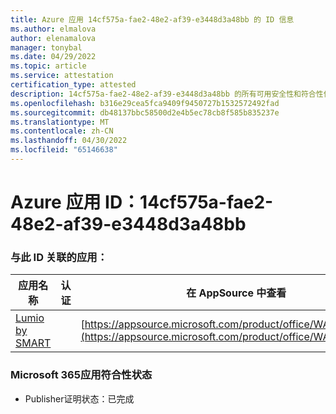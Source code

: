 ```yaml
---
title: Azure 应用 14cf575a-fae2-48e2-af39-e3448d3a48bb 的 ID 信息
ms.author: elmalova
author: elenamalova
manager: tonybal
ms.date: 04/29/2022
ms.topic: article
ms.service: attestation
certification_type: attested
description: 14cf575a-fae2-48e2-af39-e3448d3a48bb 的所有可用安全性和符合性信息。
ms.openlocfilehash: b316e29cea5fca9409f9450727b1532572492fad
ms.sourcegitcommit: db48137bbc58500d2e4b5ec78cb8f585b835237e
ms.translationtype: MT
ms.contentlocale: zh-CN
ms.lasthandoff: 04/30/2022
ms.locfileid: "65146638"
---
```

# <a name="azure-app-id-14cf575a-fae2-48e2-af39-e3448d3a48bb"></a>Azure 应用 ID：14cf575a-fae2-48e2-af39-e3448d3a48bb


### <a name="apps-associated-with-this-id"></a>与此 ID 关联的应用：
| **应用名称** | **认证** | **在 AppSource 中查看** |
|--------------|---------------|-----------------------|
| [Lumio by SMART](../forward/WA200001874.md) |  | [https://appsource.microsoft.com/product/office/WA200001874](https://appsource.microsoft.com/product/office/WA200001874) |

### <a name="microsoft-365-app-compliance-status"></a>Microsoft 365应用符合性状态
- Publisher证明状态：已完成
